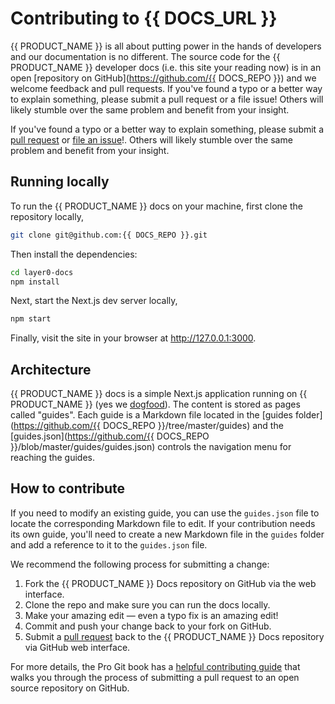 # Contributing to {{ DOCS_URL }}

{{ PRODUCT_NAME }} is all about putting power in the hands of developers and our documentation is no different. The source code for the {{ PRODUCT_NAME }} developer docs (i.e. this site your reading now) is in an open [repository on GitHub](https://github.com/{{ DOCS_REPO }}) and we welcome feedback and pull requests. If you've found a typo or a better way to explain something, please submit a pull request or a file issue! Others will likely stumble over the same problem and benefit from your insight.

If you've found a typo or a better way to explain something, please submit a [pull request](https://github.com/layer0-docs/layer0-docs/pulls) or [file an issue](https://github.com/layer0-docs/layer0-docs/issues)!. Others will likely stumble over the same problem and benefit from your insight.

## Running locally

To run the {{ PRODUCT_NAME }} docs on your machine, first clone the repository locally,

```bash
git clone git@github.com:{{ DOCS_REPO }}.git
```

Then install the dependencies:

```bash
cd layer0-docs
npm install
```

Next, start the Next.js dev server locally,

```bash
npm start
```

Finally, visit the site in your browser at http://127.0.0.1:3000.

## Architecture

{{ PRODUCT_NAME }} docs is a simple Next.js application running on {{ PRODUCT_NAME }} (yes we [dogfood](https://en.wikipedia.org/wiki/Eating_your_own_dog_food)). The content is stored as pages called "guides". Each guide is a Markdown file located in the [guides folder](https://github.com/{{ DOCS_REPO }}/tree/master/guides) and the [guides.json](https://github.com/{{ DOCS_REPO }}/blob/master/guides/guides.json) controls the navigation menu for reaching the guides.

## How to contribute

If you need to modify an existing guide, you can use the `guides.json` file to locate the corresponding Markdown file to edit. If your contribution needs its own guide, you'll need to create a new Markdown file in the `guides` folder and add a reference to it to the `guides.json` file.

We recommend the following process for submitting a change:

1. Fork the {{ PRODUCT_NAME }} Docs repository on GitHub via the web interface.
2. Clone the repo and make sure you can run the docs locally.
3. Make your amazing edit — even a typo fix is an amazing edit!
4. Commit and push your change back to your fork on GitHub.
5. Submit a [pull request](https://docs.github.com/en/github/collaborating-with-issues-and-pull-requests/about-pull-requests) back to the {{ PRODUCT_NAME }} Docs repository via GitHub web interface.

For more details, the Pro Git book has a [helpful contributing guide](https://git-scm.com/book/en/v2/GitHub-Contributing-to-a-Project) that walks you through the process of submitting a pull request to an open source repository on GitHub.
